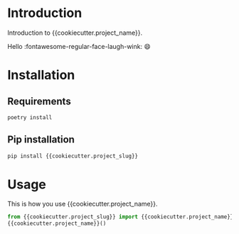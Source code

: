 # Introduction
Introduction to {{cookiecutter.project_name}}.

Hello :fontawesome-regular-face-laugh-wink: :smile:

# Installation

## Requirements

```bash
poetry install
```

## Pip installation

```bash
pip install {{cookiecutter.project_slug}}
```
# Usage
This is how you use {{cookiecutter.project_name}}.

```python
from {{cookiecutter.project_slug}} import {{cookiecutter.project_name}}
{{cookiecutter.project_name}}()
```

